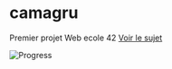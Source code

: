 # camagru

Premier projet Web ecole 42 [Voir le sujet](https://github.com/yfuks/camagru/blob/master/camagru.fr.pdf)

![Progress](http://progressed.io/bar/17) 
